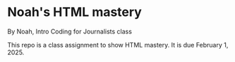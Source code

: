# Noah's HTML mastery

By Noah, Intro Coding for Journalists class

This repo is a class assignment to show HTML mastery. It is due February 1, 2025.